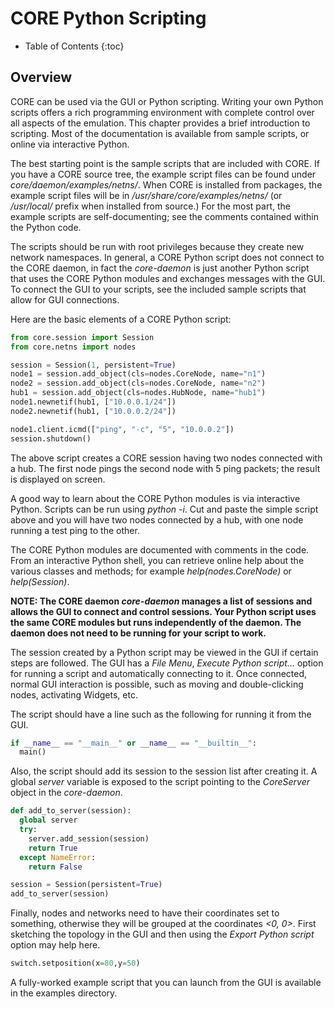 
# CORE Python Scripting

* Table of Contents
{:toc}

## Overview

CORE can be used via the GUI or Python scripting. Writing your own Python scripts offers a rich programming environment with complete control over all aspects of the emulation. This chapter provides a brief introduction to scripting. Most of the documentation is available from sample scripts, or online via interactive Python.

The best starting point is the sample scripts that are included with CORE. If you have a CORE source tree, the example script files can be found under *core/daemon/examples/netns/*. When CORE is installed from packages, the example script files will be in */usr/share/core/examples/netns/* (or */usr/local/* prefix when installed from source.) For the most part, the example scripts are self-documenting; see the comments contained within the Python code.

The scripts should be run with root privileges because they create new network namespaces. In general, a CORE Python script does not connect to the CORE daemon, in fact the *core-daemon* is just another Python script that uses the CORE Python modules and exchanges messages with the GUI. To connect the GUI to your scripts, see the included sample scripts that allow for GUI connections.

Here are the basic elements of a CORE Python script:

```python
from core.session import Session
from core.netns import nodes

session = Session(1, persistent=True)
node1 = session.add_object(cls=nodes.CoreNode, name="n1")
node2 = session.add_object(cls=nodes.CoreNode, name="n2")
hub1 = session.add_object(cls=nodes.HubNode, name="hub1")
node1.newnetif(hub1, ["10.0.0.1/24"])
node2.newnetif(hub1, ["10.0.0.2/24"])

node1.client.icmd(["ping", "-c", "5", "10.0.0.2"])
session.shutdown()
```

The above script creates a CORE session having two nodes connected with a hub. The first node pings the second node with 5 ping packets; the result is displayed on screen.

A good way to learn about the CORE Python modules is via interactive Python. Scripts can be run using *python -i*. Cut and paste the simple script above and you will have two nodes connected by a hub, with one node running a test ping to the other.

The CORE Python modules are documented with comments in the code. From an interactive Python shell, you can retrieve online help about the various classes and methods; for example *help(nodes.CoreNode)* or *help(Session)*.

**NOTE: The CORE daemon *core-daemon* manages a list of sessions and allows the GUI to connect and control sessions. Your Python script uses the same CORE modules but runs independently of the daemon. The daemon does not need to be running for your script to work.**

The session created by a Python script may be viewed in the GUI if certain steps are followed. The GUI has a *File Menu*, *Execute Python script...* option for running a script and automatically connecting to it. Once connected, normal GUI interaction is possible, such as moving and double-clicking nodes, activating Widgets, etc.

The script should have a line such as the following for running it from the GUI.

```python
if __name__ == "__main__" or __name__ == "__builtin__":
  main()
```

Also, the script should add its session to the session list after creating it. A global *server* variable is exposed to the script pointing to the *CoreServer* object in the *core-daemon*.

```python
def add_to_server(session):     
  global server
  try:
    server.add_session(session)
    return True
  except NameError:
    return False

session = Session(persistent=True)
add_to_server(session)
```

Finally, nodes and networks need to have their coordinates set to something, otherwise they will be grouped at the coordinates *<0, 0>*. First sketching the topology in the GUI and then using the *Export Python script* option may help here.

```python
switch.setposition(x=80,y=50)
```

A fully-worked example script that you can launch from the GUI is available in the examples directory.
